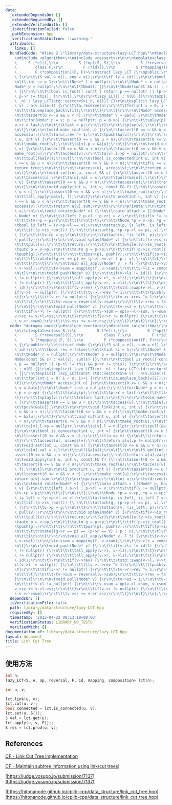 ```yaml
---
data:
  _extendedDependsOn: []
  _extendedRequiredBy: []
  _extendedVerifiedWith: []
  _isVerificationFailed: false
  _pathExtension: hpp
  _verificationStatusIcon: ':warning:'
  attributes:
    links: []
  bundledCode: "#line 2 \"library/data-structure/lazy-LCT.hpp\"\n#include <vector>\r\
    \n#include <algorithm>\r\n#include <cassert>\r\n\r\ntemplate<class S,\r\n    \
    \     S (*e)(),\r\n         S (*op)(S, S),\r\n         S (*reversal)(S),\r\n \
    \        class F,\r\n         F (*id)(),\r\n         S (*mapping)(F, S),\r\n \
    \        F (*composition)(F, F)>\r\nstruct lazy_LCT {\r\npublic:\r\n\tstruct Node\
    \ {\r\n\t\tS val = e(), sum = e();\r\n\t\tF lz = id();\r\n\t\tbool rev = false;\r\
    \n\t\tint sz = 1;\r\n\t\tNode* l = nullptr;\r\n\t\tNode* r = nullptr;\r\n\t\t\
    Node* p = nullptr;\r\n\r\n\t\tNode() {}\r\n\t\tNode(const S& s) : val(s), sum(s)\
    \ {}\r\n\r\n\t\tbool is_root() const { return p == nullptr || (p->l != this &&\
    \ p->r != this); }\r\n\t};\r\n\r\n\tlazy_LCT() : n(0) {}\r\n\texplicit lazy_LCT(int\
    \ _n) : lazy_LCT(std::vector<S>(_n, e())) {}\r\n\texplicit lazy_LCT(const std::vector<S>&\
    \ v) : n(v.size()) {\r\n\t\ta.reserve(n);\r\n\t\tfor(int i = 0; i < n; i++) {\r\
    \n\t\t\ta.emplace_back(v[i]);\r\n\t\t}\r\n\t}\r\n\r\n\tNode* access(int u) {\r\
    \n\t\tassert(0 <= u && u < n);\r\n\t\tNode* v = &a[u];\r\n\t\tNode* last = nullptr;\r\
    \n\t\tfor(Node* p = v; p != nullptr; p = p->p) {\r\n\t\t\tsplay(p);\r\n\t\t\t\
    p->r = last;\r\n\t\t\tlast = p;\r\n\t\t}\r\n\t\tsplay(v);\r\n\t\treturn last;\r\
    \n\t}\r\n\r\n\tvoid make_root(int u) {\r\n\t\tassert(0 <= u && u < n);\r\n\t\t\
    access(u);\r\n\t\ta[u].rev ^= 1;\r\n\t\tpush(&a[u]);\r\n\t}\r\n\r\n\tvoid link(int\
    \ u, int v) {\r\n\t\tassert(0 <= u && u < n);\r\n\t\tassert(0 <= v && v < n);\r\
    \n\t\tmake_root(v);\r\n\t\ta[v].p = &a[u];\r\n\t}\r\n\r\n\tvoid cut(int u, int\
    \ v) {\r\n\t\tassert(0 <= u && u < n);\r\n\t\tassert(0 <= v && v < n);\r\n\t\t\
    make_root(u);\r\n\t\taccess(v);\r\n\t\ta[v].l->p = nullptr;\r\n\t\ta[v].l = nullptr;\r\
    \n\t\tpull(&a[v]);\r\n\t}\r\n\r\n\tbool is_connected(int u, int v) {\r\n\t\tassert(0\
    \ <= u && u < n);\r\n\t\tassert(0 <= v && v < n);\r\n\t\tif(u == v) {\r\n\t\t\t\
    return true;\r\n\t\t}\r\n\t\taccess(u), access(v);\r\n\t\treturn a[u].p != nullptr;\r\
    \n\t}\r\n\r\n\tvoid set(int u, const S& s) {\r\n\t\tassert(0 <= u && u < n);\r\
    \n\t\taccess(u);\r\n\t\ta[u].val = s;\r\n\t\tpull(&a[u]);\r\n\t}\r\n\r\n\tS get(int\
    \ u) {\r\n\t\tassert(0 <= u && u < n);\r\n\t\taccess(u);\r\n\t\treturn a[u].val;\r\
    \n\t}\r\n\r\n\tvoid apply(int u, int v, const F& f) {\r\n\t\tassert(0 <= u &&\
    \ u < n);\r\n\t\tassert(0 <= v && v < n);\r\n\t\tmake_root(u);\r\n\t\taccess(v);\r\
    \n\t\tall_apply(&a[v], f);\r\n\t}\r\n\r\n\tS prod(int u, int v) {\r\n\t\tassert(0\
    \ <= u && u < n);\r\n\t\tassert(0 <= v && v < n);\r\n\t\tmake_root(u);\r\n\t\t\
    access(v);\r\n\t\treturn a[v].sum;\r\n\t}\r\n\r\nprivate:\r\n\tint n;\r\n\tstd::vector<Node>\
    \ a;\r\n\r\n\tvoid rotate(Node* v) {\r\n\t\tauto attach = [](Node* p, bool left,\
    \ Node* v) {\r\n\t\t\t(left ? p->l : p->r) = v;\r\n\t\t\tif(v != nullptr) {\r\n\
    \t\t\t\tv->p = p;\r\n\t\t\t}\r\n\t\t};\r\n\t\tNode *p = v->p, *g = p->p;\r\n\t\
    \tbool is_left = (v->p->l == v);\r\n\t\tattach(p, is_left, is_left ? v->r : v->l);\r\
    \n\t\tif(!p->is_root()) {\r\n\t\t\tattach(g, (p->p->l == p), v);\r\n\t\t} else\
    \ {\r\n\t\t\tv->p = g;\r\n\t\t}\r\n\t\tattach(v, !is_left, p);\r\n\t\tpull(p),\
    \ pull(v);\r\n\t}\r\n\r\n\tvoid splay(Node* v) {\r\n\t\tif(v->is_root()) {\r\n\
    \t\t\tpull(v);\r\n\t\t\treturn;\r\n\t\t}\r\n\t\twhile(!v->is_root()) {\r\n\t\t\
    \tauto p = v->p;\r\n\t\t\tauto g = p->p;\r\n\t\t\tif(!p->is_root()) {\r\n\t\t\t\
    \tpush(g);\r\n\t\t\t}\r\n\t\t\tpush(p), push(v);\r\n\t\t\tif(!p->is_root()) {\r\
    \n\t\t\t\trotate((g->r == p) == (p->r == v) ? p : v);\r\n\t\t\t}\r\n\t\t\trotate(v);\r\
    \n\t\t}\r\n\t}\r\n\r\n\tvoid all_apply(Node* v, F f) {\r\n\t\tv->val = mapping(f,\
    \ v->val);\r\n\t\tv->sum = mapping(f, v->sum);\r\n\t\tv->lz = composition(f, v->lz);\r\
    \n\t}\r\n\r\n\tvoid push(Node* v) {\r\n\t\tif(v->lz != id()) {\r\n\t\t\tif(v->l\
    \ != nullptr) {\r\n\t\t\t\tall_apply(v->l, v->lz);\r\n\t\t\t}\r\n\t\t\tif(v->r\
    \ != nullptr) {\r\n\t\t\t\tall_apply(v->r, v->lz);\r\n\t\t\t}\r\n\t\t\tv->lz =\
    \ id();\r\n\t\t}\r\n\t\tif(v->rev) {\r\n\t\t\tstd::swap(v->l, v->r);\r\n\t\t\t\
    if(v->l != nullptr) {\r\n\t\t\t\tv->l->rev ^= 1;\r\n\t\t\t\tpush(v->l);\r\n\t\t\
    \t}\r\n\t\t\tif(v->r != nullptr) {\r\n\t\t\t\tv->r->rev ^= 1;\r\n\t\t\t\tpush(v->r);\r\
    \n\t\t\t}\r\n\t\t\tv->sum = reversal(v->sum);\r\n\t\t\tv->rev = false;\r\n\t\t\
    }\r\n\t}\r\n\r\n\tvoid pull(Node* v) {\r\n\t\tv->sz = 1;\r\n\t\tv->sum = v->val;\r\
    \n\t\tif(v->l != nullptr) {\r\n\t\t\tv->sum = op(v->l->sum, v->sum);\r\n\t\t\t\
    v->sz += v->l->sz;\r\n\t\t}\r\n\t\tif(v->r != nullptr) {\r\n\t\t\tv->sum = op(v->sum,\
    \ v->r->sum);\r\n\t\t\tv->sz += v->r->sz;\r\n\t\t}\r\n\t}\r\n};\r\n"
  code: "#pragma once\r\n#include <vector>\r\n#include <algorithm>\r\n#include <cassert>\r\
    \n\r\ntemplate<class S,\r\n         S (*e)(),\r\n         S (*op)(S, S),\r\n \
    \        S (*reversal)(S),\r\n         class F,\r\n         F (*id)(),\r\n   \
    \      S (*mapping)(F, S),\r\n         F (*composition)(F, F)>\r\nstruct lazy_LCT\
    \ {\r\npublic:\r\n\tstruct Node {\r\n\t\tS val = e(), sum = e();\r\n\t\tF lz =\
    \ id();\r\n\t\tbool rev = false;\r\n\t\tint sz = 1;\r\n\t\tNode* l = nullptr;\r\
    \n\t\tNode* r = nullptr;\r\n\t\tNode* p = nullptr;\r\n\r\n\t\tNode() {}\r\n\t\t\
    Node(const S& s) : val(s), sum(s) {}\r\n\r\n\t\tbool is_root() const { return\
    \ p == nullptr || (p->l != this && p->r != this); }\r\n\t};\r\n\r\n\tlazy_LCT()\
    \ : n(0) {}\r\n\texplicit lazy_LCT(int _n) : lazy_LCT(std::vector<S>(_n, e()))\
    \ {}\r\n\texplicit lazy_LCT(const std::vector<S>& v) : n(v.size()) {\r\n\t\ta.reserve(n);\r\
    \n\t\tfor(int i = 0; i < n; i++) {\r\n\t\t\ta.emplace_back(v[i]);\r\n\t\t}\r\n\
    \t}\r\n\r\n\tNode* access(int u) {\r\n\t\tassert(0 <= u && u < n);\r\n\t\tNode*\
    \ v = &a[u];\r\n\t\tNode* last = nullptr;\r\n\t\tfor(Node* p = v; p != nullptr;\
    \ p = p->p) {\r\n\t\t\tsplay(p);\r\n\t\t\tp->r = last;\r\n\t\t\tlast = p;\r\n\t\
    \t}\r\n\t\tsplay(v);\r\n\t\treturn last;\r\n\t}\r\n\r\n\tvoid make_root(int u)\
    \ {\r\n\t\tassert(0 <= u && u < n);\r\n\t\taccess(u);\r\n\t\ta[u].rev ^= 1;\r\n\
    \t\tpush(&a[u]);\r\n\t}\r\n\r\n\tvoid link(int u, int v) {\r\n\t\tassert(0 <=\
    \ u && u < n);\r\n\t\tassert(0 <= v && v < n);\r\n\t\tmake_root(v);\r\n\t\ta[v].p\
    \ = &a[u];\r\n\t}\r\n\r\n\tvoid cut(int u, int v) {\r\n\t\tassert(0 <= u && u\
    \ < n);\r\n\t\tassert(0 <= v && v < n);\r\n\t\tmake_root(u);\r\n\t\taccess(v);\r\
    \n\t\ta[v].l->p = nullptr;\r\n\t\ta[v].l = nullptr;\r\n\t\tpull(&a[v]);\r\n\t\
    }\r\n\r\n\tbool is_connected(int u, int v) {\r\n\t\tassert(0 <= u && u < n);\r\
    \n\t\tassert(0 <= v && v < n);\r\n\t\tif(u == v) {\r\n\t\t\treturn true;\r\n\t\
    \t}\r\n\t\taccess(u), access(v);\r\n\t\treturn a[u].p != nullptr;\r\n\t}\r\n\r\
    \n\tvoid set(int u, const S& s) {\r\n\t\tassert(0 <= u && u < n);\r\n\t\taccess(u);\r\
    \n\t\ta[u].val = s;\r\n\t\tpull(&a[u]);\r\n\t}\r\n\r\n\tS get(int u) {\r\n\t\t\
    assert(0 <= u && u < n);\r\n\t\taccess(u);\r\n\t\treturn a[u].val;\r\n\t}\r\n\r\
    \n\tvoid apply(int u, int v, const F& f) {\r\n\t\tassert(0 <= u && u < n);\r\n\
    \t\tassert(0 <= v && v < n);\r\n\t\tmake_root(u);\r\n\t\taccess(v);\r\n\t\tall_apply(&a[v],\
    \ f);\r\n\t}\r\n\r\n\tS prod(int u, int v) {\r\n\t\tassert(0 <= u && u < n);\r\
    \n\t\tassert(0 <= v && v < n);\r\n\t\tmake_root(u);\r\n\t\taccess(v);\r\n\t\t\
    return a[v].sum;\r\n\t}\r\n\r\nprivate:\r\n\tint n;\r\n\tstd::vector<Node> a;\r\
    \n\r\n\tvoid rotate(Node* v) {\r\n\t\tauto attach = [](Node* p, bool left, Node*\
    \ v) {\r\n\t\t\t(left ? p->l : p->r) = v;\r\n\t\t\tif(v != nullptr) {\r\n\t\t\t\
    \tv->p = p;\r\n\t\t\t}\r\n\t\t};\r\n\t\tNode *p = v->p, *g = p->p;\r\n\t\tbool\
    \ is_left = (v->p->l == v);\r\n\t\tattach(p, is_left, is_left ? v->r : v->l);\r\
    \n\t\tif(!p->is_root()) {\r\n\t\t\tattach(g, (p->p->l == p), v);\r\n\t\t} else\
    \ {\r\n\t\t\tv->p = g;\r\n\t\t}\r\n\t\tattach(v, !is_left, p);\r\n\t\tpull(p),\
    \ pull(v);\r\n\t}\r\n\r\n\tvoid splay(Node* v) {\r\n\t\tif(v->is_root()) {\r\n\
    \t\t\tpull(v);\r\n\t\t\treturn;\r\n\t\t}\r\n\t\twhile(!v->is_root()) {\r\n\t\t\
    \tauto p = v->p;\r\n\t\t\tauto g = p->p;\r\n\t\t\tif(!p->is_root()) {\r\n\t\t\t\
    \tpush(g);\r\n\t\t\t}\r\n\t\t\tpush(p), push(v);\r\n\t\t\tif(!p->is_root()) {\r\
    \n\t\t\t\trotate((g->r == p) == (p->r == v) ? p : v);\r\n\t\t\t}\r\n\t\t\trotate(v);\r\
    \n\t\t}\r\n\t}\r\n\r\n\tvoid all_apply(Node* v, F f) {\r\n\t\tv->val = mapping(f,\
    \ v->val);\r\n\t\tv->sum = mapping(f, v->sum);\r\n\t\tv->lz = composition(f, v->lz);\r\
    \n\t}\r\n\r\n\tvoid push(Node* v) {\r\n\t\tif(v->lz != id()) {\r\n\t\t\tif(v->l\
    \ != nullptr) {\r\n\t\t\t\tall_apply(v->l, v->lz);\r\n\t\t\t}\r\n\t\t\tif(v->r\
    \ != nullptr) {\r\n\t\t\t\tall_apply(v->r, v->lz);\r\n\t\t\t}\r\n\t\t\tv->lz =\
    \ id();\r\n\t\t}\r\n\t\tif(v->rev) {\r\n\t\t\tstd::swap(v->l, v->r);\r\n\t\t\t\
    if(v->l != nullptr) {\r\n\t\t\t\tv->l->rev ^= 1;\r\n\t\t\t\tpush(v->l);\r\n\t\t\
    \t}\r\n\t\t\tif(v->r != nullptr) {\r\n\t\t\t\tv->r->rev ^= 1;\r\n\t\t\t\tpush(v->r);\r\
    \n\t\t\t}\r\n\t\t\tv->sum = reversal(v->sum);\r\n\t\t\tv->rev = false;\r\n\t\t\
    }\r\n\t}\r\n\r\n\tvoid pull(Node* v) {\r\n\t\tv->sz = 1;\r\n\t\tv->sum = v->val;\r\
    \n\t\tif(v->l != nullptr) {\r\n\t\t\tv->sum = op(v->l->sum, v->sum);\r\n\t\t\t\
    v->sz += v->l->sz;\r\n\t\t}\r\n\t\tif(v->r != nullptr) {\r\n\t\t\tv->sum = op(v->sum,\
    \ v->r->sum);\r\n\t\t\tv->sz += v->r->sz;\r\n\t\t}\r\n\t}\r\n};\r\n"
  dependsOn: []
  isVerificationFile: false
  path: library/data-structure/lazy-LCT.hpp
  requiredBy: []
  timestamp: '2023-04-22 00:13:18+08:00'
  verificationStatus: LIBRARY_NO_TESTS
  verifiedWith: []
documentation_of: library/data-structure/lazy-LCT.hpp
layout: document
title: Link Cut Tree
---
```


## 使用方法
```cpp
int n;
lazy_LCT<S, e, op, reversal, F, id, mapping, composition> lct(n);

int u, v;

lct.link(u, v);
lct.cut(u, v);
bool connected = lct.is_connected(u, v);
lct.set(u, S{});
S val = lct.get(u);
lct.apply(u, v, F{});
S res = lct.prod(u, v);
```

## References
[CF - Link Cut Tree implementation](https://codeforces.com/blog/entry/75885)

[CF - Maintain subtree information using link/cut trees](https://codeforces.com/blog/entry/67637))

[https://judge.yosupo.jp/submission/7137](https://judge.yosupo.jp/submission/7137)

[https://hitonanode.github.io/cplib-cpp/data_structure/link_cut_tree.hpp](https://hitonanode.github.io/cplib-cpp/data_structure/link_cut_tree.hpp)